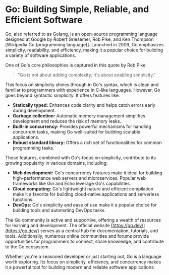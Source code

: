 # Go: Building Simple, Reliable, and Efficient Software

Go, also referred to as Golang, is an open-source programming language designed at Google by Robert Griesemer, Rob Pike, and Ken Thompson [Wikipedia Go (programming language)]. Launched in 2009, Go emphasizes simplicity, readability, and efficiency, making it a popular choice for building a variety of software applications.

One of Go's core philosophies is captured in this quote by Rob Pike:

> "Go is not about adding complexity; it's about enabling simplicity."

This focus on simplicity shines through in Go's syntax, which is clean and familiar to programmers with experience in C-like languages. However, Go goes beyond syntactic simplicity. It offers features like:

-   **Statically typed:** Enhances code clarity and helps catch errors early during development.
-   **Garbage collection:** Automatic memory management simplifies development and reduces the risk of memory leaks.
-   **Built-in concurrency:** Provides powerful mechanisms for handling concurrent tasks, making Go well-suited for building scalable applications.
-   **Robust standard library:** Offers a rich set of functionalities for common programming tasks.

These features, combined with Go's focus on simplicity, contribute to its growing popularity in various domains, including:

-   **Web development:** Go's concurrency features make it ideal for building high-performance web servers and microservices. Popular web frameworks like Gin and Echo leverage Go's capabilities.
-   **Cloud computing:** Go's lightweight nature and efficient compilation make it a favorite for building cloud-native applications and serverless functions.
-   **DevOps**: Go's simplicity and ease of use make it a popular choice for building tools and automating DevOps tasks.

The Go community is active and supportive, offering a wealth of resources for learning and development. The official website [https://go.dev/](https://go.dev/) serves as a central hub for documentation, tutorials, and tools. Additionally, numerous online communities and forums provide opportunities for programmers to connect, share knowledge, and contribute to the Go ecosystem.

Whether you're a seasoned developer or just starting out, Go is a language worth exploring. Its focus on simplicity, efficiency, and concurrency makes it a powerful tool for building modern and reliable software applications.

